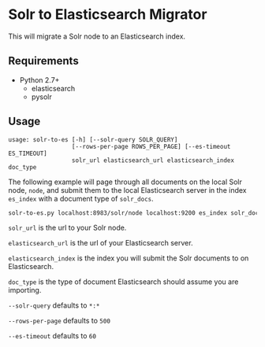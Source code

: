 # Solr to Elasticsearch Migrator

This will migrate a Solr node to an Elasticsearch index.

## Requirements

  * Python 2.7+
    * elasticsearch
    * pysolr
    
## Usage

```
usage: solr-to-es [-h] [--solr-query SOLR_QUERY]
                  [--rows-per-page ROWS_PER_PAGE] [--es-timeout ES_TIMEOUT]
                  solr_url elasticsearch_url elasticsearch_index doc_type
```

The following example will page through all documents on the local Solr node, `node`, and submit them to the local Elasticsearch server in the index `es_index` with a document type of `solr_docs`.

```bash
solr-to-es.py localhost:8983/solr/node localhost:9200 es_index solr_docs
```

`solr_url` is the url to your Solr node.

`elasticsearch_url` is the url of your Elasticsearch server.

`elasticsearch_index` is the index you will submit the Solr documents to on Elasticsearch.

`doc_type` is the type of document Elasticsearch should assume you are importing.

`--solr-query` defaults to `*:*`

`--rows-per-page` defaults to `500`

`--es-timeout` defaults to `60`
